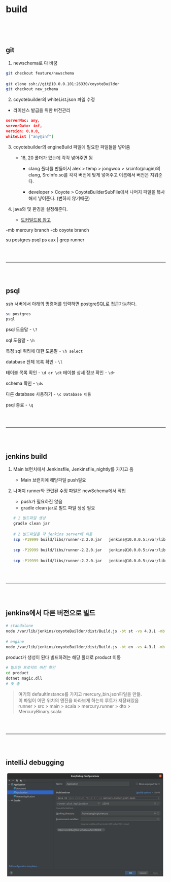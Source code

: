 # build<br/><br/>

<br/>

## git

1. newschema로 다 바꿈

```bash
git checkout feature/newschema

git clone ssh://git@10.0.0.101:26330/coyoteBuilder
git checkout new_schema
```

2. coyotebuilder의 whiteList.json 파일 수정

-   라이센스 발급을 위한 버전관리

```json
serverMac: any,
serverDate: inf,
version: 0.0.0,
whiteList ["any@inf"]
```

3. coyotebuilder의 engineBuild 파일에 필요한 파일들을 넣어줌

    - 18, 20 폴더가 있는데 각각 넣어주면 됨

        - clang 폴더를 만들어서 alex > temp > jongwoo > srcinfo(plugin)의 clang, SrcInfo.so를 각각 버전에 맞게 넣어주고 이름에서 버전은 지워준다.

        - developer > Coyote > CoyoteBuilderSubFile에서 나머지 파일을 복사해서 넣어준다. (변하지 않기때문)

4. java와 및 환경을 설정해준다.

    - [도커빌드용 참고](https://www.notion.so/codemind/Docker-3254f657c56d435d9fcbcff2a45a3d0d)

-mb mercury branch
-cb coyote branch

su postgres
psql
ps aux | grep runner

<br/><br/>

---

<br/><br/>

## psql

ssh 서버에서 아래의 명령어를 입력하면 postgreSQL로 접근가능하다.

```bash
su postgres
psql
```

psql 도움말 - `\?`

sql 도움말 - `\h`

특정 sql 쿼리에 대한 도움말 - `\h select`

database 전체 목록 확인 - `\l`

테이블 목록 확인 - `\d or \dt`
테이블 상세 정보 확인 - `\d+`

schema 확인 - `\ds`

다른 database 사용하기 - `\c Database 이름`

psql 종료 - `\q`

<br/><br/>

---

<br/><br/>

## jenkins build

1. Main 브런치에서 Jenkinsfile, Jenkinsfile_nightly를 가지고 옴

    - Main 브런치에 해당파일 push필요

2. 나머지 runner와 관련된 수정 파일은 newSchema에서 작업

    - push가 필요하진 않음
    - gradle clean jar로 빌드 파일 생성 필요

    ```bash
    # 1 빌드파일 생성
    gradle clean jar

    # 2 빌드파일을 각 jenkins server에 이동
    scp -P19999 build/libs/runner-2.2.0.jar   jenkins@10.0.0.5:/var/lib/jenkins/runnerTest/runner.jar

    scp -P19999 build/libs/runner-2.2.0.jar   jenkins@10.0.0.5:/var/lib/jenkins/runnerTestLight/runner.jar

    scp -P19999 build/libs/runner-2.2.0.jar   jenkins@10.0.0.5:/var/lib/jenkins/runnerTestRelease/runner.jar
    ```

<br/><br/>

---

<br/><br/>

## jenkins에서 다른 버전으로 빌드

```bash
# standalone
node /var/lib/jenkins/coyoteBuilder/dist/Build.js -bt st -vs 4.3.1 -mb 4.3.3 -cb Main -li 20.04 -y -cy /var/lib/jenkins/Coyote/ -mc /var/lib/jenkins/mercury/

# engine
node /var/lib/jenkins/coyoteBuilder/dist/Build.js -bt en -vs 4.3.1 -mb 4.3.3^Ccb Main -li 20.04 -y -cy /var/lib/jenkins/Coyote/ -mc /var/lib/jenkins/mercury/
```

product가 생성이 된다
빌드하려는 해당 폴더로 product 이동

```bash
# 빌드된 프로덕트 버전 확인
cd product
dotnet magic.dll
# 첫 줄
```

> 여기의 defaultInstance를 가지고 mercury_bin.json파일을 만듦.  
> 이 파일이 어떤 위치의 엔진을 바라보게 하는지 루트가 저장돼있음  
> runner > src > main > scala > mercury.runner > dto > MercuryBinary.scala

<br/><br/>

---

<br/><br/>

## intelliJ debugging

<img src="../assets/intellijDebugging.png" width="500px" title="intelliJ debugging">
